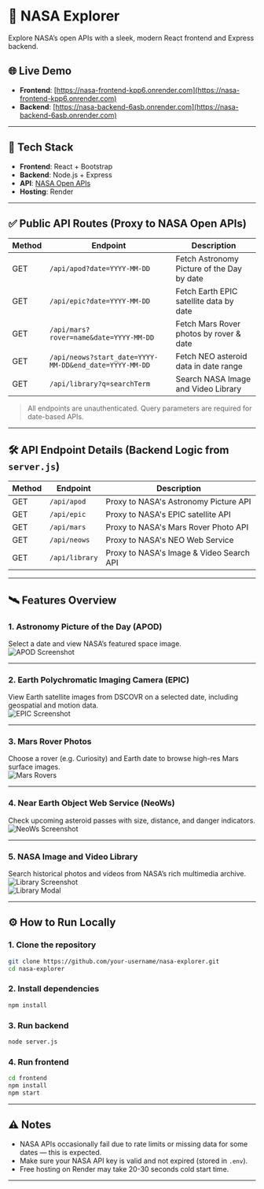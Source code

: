 # 🚀 NASA Explorer

Explore NASA’s open APIs with a sleek, modern React frontend and Express backend.

## 🌐 Live Demo

- **Frontend**: [https://nasa-frontend-kpp6.onrender.com](https://nasa-frontend-kpp6.onrender.com)  
- **Backend**: [https://nasa-backend-6asb.onrender.com](https://nasa-backend-6asb.onrender.com)

---

## 🔧 Tech Stack

- **Frontend**: React + Bootstrap
- **Backend**: Node.js + Express
- **API**: [NASA Open APIs](https://api.nasa.gov/)
- **Hosting**: Render

---

## ✅ Public API Routes (Proxy to NASA Open APIs)

| Method | Endpoint                                                              | Description                                      |
|--------|-----------------------------------------------------------------------|--------------------------------------------------|
| GET    | `/api/apod?date=YYYY-MM-DD`                                           | Fetch Astronomy Picture of the Day by date       |
| GET    | `/api/epic?date=YYYY-MM-DD`                                           | Fetch Earth EPIC satellite data by date          |
| GET    | `/api/mars?rover=name&date=YYYY-MM-DD`                                | Fetch Mars Rover photos by rover & date          |
| GET    | `/api/neows?start_date=YYYY-MM-DD&end_date=YYYY-MM-DD`               | Fetch NEO asteroid data in date range            |
| GET    | `/api/library?q=searchTerm`                                           | Search NASA Image and Video Library              |

> All endpoints are unauthenticated. Query parameters are required for date-based APIs.

---

## 🛠️ API Endpoint Details (Backend Logic from `server.js`)

| Method | Endpoint       | Description                                |
|--------|----------------|--------------------------------------------|
| GET    | `/api/apod`    | Proxy to NASA's Astronomy Picture API      |
| GET    | `/api/epic`    | Proxy to NASA's EPIC satellite API         |
| GET    | `/api/mars`    | Proxy to NASA's Mars Rover Photo API       |
| GET    | `/api/neows`   | Proxy to NASA's NEO Web Service            |
| GET    | `/api/library` | Proxy to NASA's Image & Video Search API   |

---

## 🛰 Features Overview

### 1. Astronomy Picture of the Day (APOD)
Select a date and view NASA’s featured space image.  
![APOD Screenshot](./APOD.png)

---

### 2. Earth Polychromatic Imaging Camera (EPIC)
View Earth satellite images from DSCOVR on a selected date, including geospatial and motion data.  
![EPIC Screenshot](./EPIC.png)

---

### 3. Mars Rover Photos
Choose a rover (e.g. Curiosity) and Earth date to browse high-res Mars surface images.  
![Mars Rovers](./Mars%20Rovers.png)

---

### 4. Near Earth Object Web Service (NeoWs)
Check upcoming asteroid passes with size, distance, and danger indicators.  
![NeoWs Screenshot](./NeoWs.png)

---

### 5. NASA Image and Video Library
Search historical photos and videos from NASA’s rich multimedia archive.  
![Library Screenshot](./Library.png)  
![Library Modal](./Library2.png)

---

## ⚙️ How to Run Locally

### 1. Clone the repository

```bash
git clone https://github.com/your-username/nasa-explorer.git
cd nasa-explorer
```

### 2. Install dependencies

```bash
npm install
```

### 3. Run backend

```bash
node server.js
```

### 4. Run frontend

```bash
cd frontend
npm install
npm start
```

---

## ⚠️ Notes

- NASA APIs occasionally fail due to rate limits or missing data for some dates — this is expected.
- Make sure your NASA API key is valid and not expired (stored in `.env`).
- Free hosting on Render may take 20-30 seconds cold start time.

---
